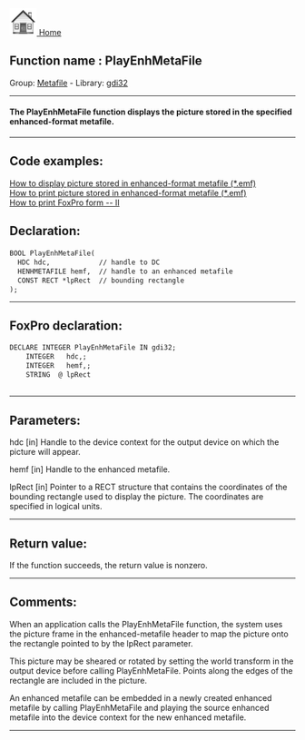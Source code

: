 [<img src="../../images/home.png"> Home ](https://github.com/VFPX/Win32API)  

## Function name : PlayEnhMetaFile
Group: [Metafile](../../functions_group.md#Metafile)  -  Library: [gdi32](../../../libraries.md#gdi32)  
***  


#### The PlayEnhMetaFile function displays the picture stored in the specified enhanced-format metafile.
***  


## Code examples:
[How to display picture stored in enhanced-format metafile (*.emf)](../../samples/sample_403.md)  
[How to print picture stored in enhanced-format metafile (*.emf)](../../samples/sample_405.md)  
[How to print FoxPro form -- II](../../samples/sample_406.md)  

## Declaration:
```foxpro  
BOOL PlayEnhMetaFile(
  HDC hdc,            // handle to DC
  HENHMETAFILE hemf,  // handle to an enhanced metafile
  CONST RECT *lpRect  // bounding rectangle
);  
```  
***  


## FoxPro declaration:
```foxpro  
DECLARE INTEGER PlayEnhMetaFile IN gdi32;
	INTEGER   hdc,;
	INTEGER   hemf,;
	STRING  @ lpRect
  
```  
***  


## Parameters:
hdc 
[in] Handle to the device context for the output device on which the picture will appear. 

hemf 
[in] Handle to the enhanced metafile. 

lpRect 
[in] Pointer to a RECT structure that contains the coordinates of the bounding rectangle used to display the picture. The coordinates are specified in logical units.  
***  


## Return value:
If the function succeeds, the return value is nonzero.  
***  


## Comments:
When an application calls the PlayEnhMetaFile function, the system uses the picture frame in the enhanced-metafile header to map the picture onto the rectangle pointed to by the lpRect parameter.   
  
This picture may be sheared or rotated by setting the world transform in the output device before calling PlayEnhMetaFile. Points along the edges of the rectangle are included in the picture.   
  
An enhanced metafile can be embedded in a newly created enhanced metafile by calling PlayEnhMetaFile and playing the source enhanced metafile into the device context for the new enhanced metafile.   
  
***  

